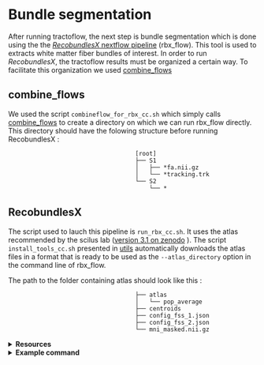 # Bundle segmentation
After running tractoflow, the next step is bundle segmentation which is done using the the [*RecobundlesX* nextflow pipeline](https://scil-documentation.readthedocs.io/en/latest/our_tools/recobundles.html) (rbx_flow). This tool is used to extracts white matter fiber bundles of interest. In order to run *RecobundlesX*, the tractoflow results must be organized a certain way. To facilitate this organization we used [combine_flows](https://github.com/scilus/combine_flows/blob/main/tree_for_bst_flow.sh)

## combine_flows
We used the script `combineflow_for_rbx_cc.sh` which simply calls [combine_flows](https://github.com/scilus/combine_flows) to create a directory on which we can run rbx_flow directly. This directory should have the folowing structure before running RecobundlesX :

                                        [root]
                                        ├── S1
                                        │   ├── *fa.nii.gz
                                        │   └── *tracking.trk
                                        └── S2
                                            └── *


## RecobundlesX
The script used to lauch this pipeline is `run_rbx_cc.sh`. It uses the atlas recommended by the scilus lab ([version 3.1 on zenodo](https://zenodo.org/records/10103446) ). The script `install_tools_cc.sh` presented in [utils](https://github.com/Tetreault-Pain-Imaging-Lab/ChronicPainDWI/tree/main/utils) automatically downloads the atlas files in a format that is ready to be used as the `--atlas_directory` option in the command line of rbx_flow. 

The path to the folder containing atlas should look like this :
            
                                        ├── atlas
                                        │   └── pop_average
                                        ├── centroids
                                        ├── config_fss_1.json
                                        ├── config_fss_2.json
                                        └── mni_masked.nii.gz 

<details><summary><b>Resources</b></summary>

  * [Github repository](https://github.com/scilus/rbx_flow)
  * [SCIL RecobundleX documentation](https://scil-documentation.readthedocs.io/en/latest/our_tools/recobundles.html)
  * [Example atlases](https://zenodo.org/record/4104300#.YmMEk_PMJaQ)
  * `Rheault, Francois. Analyse et reconstruction de faisceaux de la matière blanche.
page 137-170, (2020), https://savoirs.usherbrooke.ca/handle/11143/17255`
</details>

<details><summary><b>Example command</b></summary>
  
```
nextflow run $my_main_nf \
    --input $my_input \
    -with-singularity $my_singularity_img \
    -with-report report.html \
    --atlas_directory $my_atlas_dir \
    -resume
```
</details>
